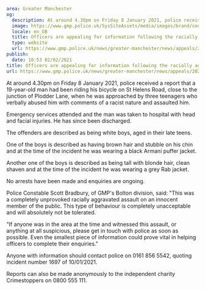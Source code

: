 ```yaml
area: Greater Manchester
og:
  description: At around 4.30pm on Friday 8 January 2021, police received a report that a 19-year-old man had been riding his bicycle on St Helens Road, close to the junction of Plodder Lane, when he was approached by three teenagers who verbally abused him with comments of a racist nature and assaulted him.
  image: https://www.gmp.police.uk/SysSiteAssets/media/images/brand/central/soh-default-og-image.png?crop=(5,0,195,100)&amp;w=600&amp;h=300&amp;scale=both
  locale: en_GB
  title: Officers are appealing for information following the racially aggravated assault of a man in Bolton.
  type: website
  url: https://www.gmp.police.uk/news/greater-manchester/news/appeals/2021/officers-are-appealing-for-information-following-the-racially-aggravated-assault-of-a-man-in-bolton/
publish:
  date: 10:53 02/02/2021
title: Officers are appealing for information following the racially aggravated assault of a man in Bolton. | Greater Manchester Police
url: https://www.gmp.police.uk/news/greater-manchester/news/appeals/2021/officers-are-appealing-for-information-following-the-racially-aggravated-assault-of-a-man-in-bolton/
```

At around 4.30pm on Friday 8 January 2021, police received a report that a 19-year-old man had been riding his bicycle on St Helens Road, close to the junction of Plodder Lane, when he was approached by three teenagers who verbally abused him with comments of a racist nature and assaulted him.

Emergency services attended and the man was taken to hospital with head and facial injuries. He has since been discharged.

The offenders are described as being white boys, aged in their late teens.

One of the boys is described as having brown hair and stubble on his chin and at the time of the incident he was wearing a black Armani puffer jacket.

Another one of the boys is described as being tall with blonde hair, clean shaven and at the time of the incident he was wearing a grey Rab jacket.

No arrests have been made and enquiries are ongoing.

Police Constable Scott Bradbury, of GMP's Bolton division, said: "This was a completely unprovoked racially aggravated assault on an innocent member of the public. This type of behaviour is completely unacceptable and will absolutely not be tolerated.

"If anyone was in the area at the time and witnessed this assault, or anything at all suspicious, please get in touch with police as soon as possible. Even the smallest piece of information could prove vital in helping officers to complete their enquiries."

Anyone with information should contact police on 0161 856 5542, quoting incident number 1697 of 10/01/2021.

Reports can also be made anonymously to the independent charity Crimestoppers on 0800 555 111.
